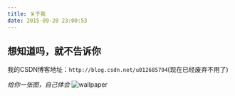 ```yaml
---
title: 关于我
date: 2015-09-20 23:00:53
---
```

## 想知道吗，就不告诉你 ##
我的CSDN博客地址：`http://blog.csdn.net/u012685794`(现在已经废弃不用了)

*给你一张图，自己体会*
![wallpaper](/images/2017/09/my-wallpaper.jpg)
